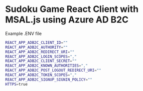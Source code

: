 # Sudoku Game React Client with MSAL.js using Azure AD B2C

Example .ENV file
```sh
REACT_APP_ADB2C_CLIENT_ID=""
REACT_APP_ADB2C_AUTHORITY=""
REACT_APP_ADB2C_REDIRECT_URI=""
REACT_APP_ADB2C_LOGIN_SCOPES=","
REACT_APP_ADB2C_CLIENT_SECRET=""
REACT_APP_ADB2C_KNOWN_AUTHORITIES=","
REACT_APP_ADB2C_POST_LOGOUT_REDIRECT_URI=""
REACT_APP_ADB2C_TOKEN_SCOPES=","
REACT_APP_ADB2C_SIGNUP_SIGNIN_POLICY=""
HTTPS=true
```